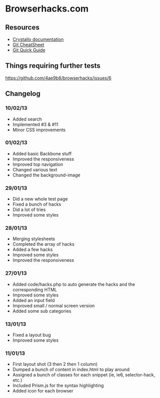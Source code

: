 Browserhacks.com
================

Resources
---------

* [Crystallo documentation](http://timpietrusky.github.com/crystallo/)
* [Git CheatSheet](http://gitref.org/remotes/)
* [Git Quick Guide](http://rogerdudler.github.com/git-guide/)

Things requiring further tests
------------------------------

https://github.com/4ae9b8/browserhacks/issues/6

Changelog
------------------------------

### 10/02/13
* Added search
* Implemented #3 & #11
* Minor CSS improvements

### 01/02/13
* Added basic Backbone stuff
* Improved the responsiveness
* Improved top navigation
* Changed various text
* Changed the background-image

### 29/01/13
* Did a new whole test page
* Fixed a bunch of hacks
* Did a lot of tries
* Improved some styles

### 28/01/13
* Merging stylesheets
* Completed the array of hacks
* Added a few hacks
* Improved some styles
* Improved the responsiveness

### 27/01/13
* Added code/hacks.php to auto generate the hacks and the corresponding HTML
* Improved some styles
* Added an input field
* Improved small / normal screen version
* Added some sub categories

### 13/01/13
* Fixed a layout bug
* Improved some styles

### 11/01/13
* First layout shot (3 then 2 then 1 column)
* Dumped a bunch of content in index.html to play around
* Assigned a bunch of classes for each snippet (ie, ie6, selector-hack, etc.)
* Included Prism.js for the syntax highlighting
* Added icon for each browser